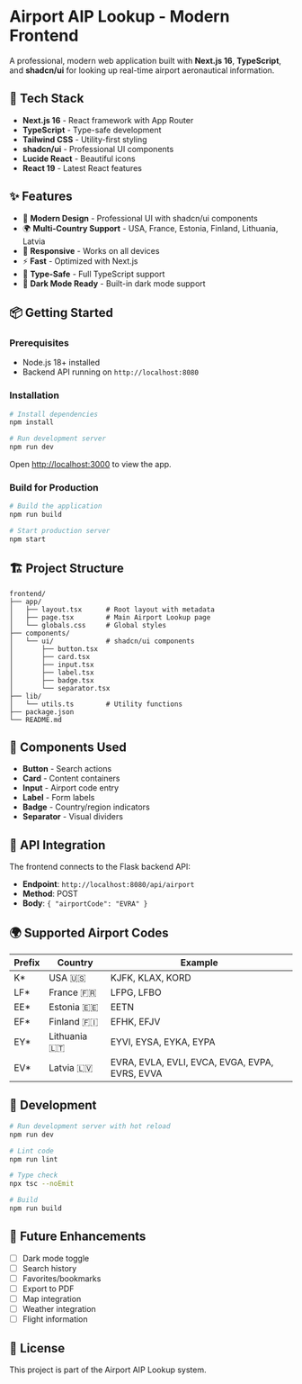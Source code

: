# Airport AIP Lookup - Modern Frontend

A professional, modern web application built with **Next.js 16**, **TypeScript**, and **shadcn/ui** for looking up real-time airport aeronautical information.

## 🚀 Tech Stack

- **Next.js 16** - React framework with App Router
- **TypeScript** - Type-safe development
- **Tailwind CSS** - Utility-first styling
- **shadcn/ui** - Professional UI components
- **Lucide React** - Beautiful icons
- **React 19** - Latest React features

## ✨ Features

- 🎨 **Modern Design** - Professional UI with shadcn/ui components
- 🌍 **Multi-Country Support** - USA, France, Estonia, Finland, Lithuania, Latvia
- 📱 **Responsive** - Works on all devices
- ⚡ **Fast** - Optimized with Next.js
- 🎯 **Type-Safe** - Full TypeScript support
- 🌙 **Dark Mode Ready** - Built-in dark mode support

## 📦 Getting Started

### Prerequisites

- Node.js 18+ installed
- Backend API running on `http://localhost:8080`

### Installation

```bash
# Install dependencies
npm install

# Run development server
npm run dev
```

Open [http://localhost:3000](http://localhost:3000) to view the app.

### Build for Production

```bash
# Build the application
npm run build

# Start production server
npm start
```

## 🏗️ Project Structure

```
frontend/
├── app/
│   ├── layout.tsx      # Root layout with metadata
│   ├── page.tsx        # Main Airport Lookup page
│   └── globals.css     # Global styles
├── components/
│   └── ui/             # shadcn/ui components
│       ├── button.tsx
│       ├── card.tsx
│       ├── input.tsx
│       ├── label.tsx
│       ├── badge.tsx
│       └── separator.tsx
├── lib/
│   └── utils.ts        # Utility functions
├── package.json
└── README.md
```

## 🎨 Components Used

- **Button** - Search actions
- **Card** - Content containers
- **Input** - Airport code entry
- **Label** - Form labels
- **Badge** - Country/region indicators
- **Separator** - Visual dividers

## 🔌 API Integration

The frontend connects to the Flask backend API:

- **Endpoint**: `http://localhost:8080/api/airport`
- **Method**: POST
- **Body**: `{ "airportCode": "EVRA" }`

## 🌍 Supported Airport Codes

| Prefix | Country | Example |
|--------|---------|---------|
| K* | USA 🇺🇸 | KJFK, KLAX, KORD |
| LF* | France 🇫🇷 | LFPG, LFBO |
| EE* | Estonia 🇪🇪 | EETN |
| EF* | Finland 🇫🇮 | EFHK, EFJV |
| EY* | Lithuania 🇱🇹 | EYVI, EYSA, EYKA, EYPA |
| EV* | Latvia 🇱🇻 | EVRA, EVLA, EVLI, EVCA, EVGA, EVPA, EVRS, EVVA |

## 📝 Development

```bash
# Run development server with hot reload
npm run dev

# Lint code
npm run lint

# Type check
npx tsc --noEmit

# Build
npm run build
```

## 🎯 Future Enhancements

- [ ] Dark mode toggle
- [ ] Search history
- [ ] Favorites/bookmarks
- [ ] Export to PDF
- [ ] Map integration
- [ ] Weather integration
- [ ] Flight information

## 📄 License

This project is part of the Airport AIP Lookup system.

